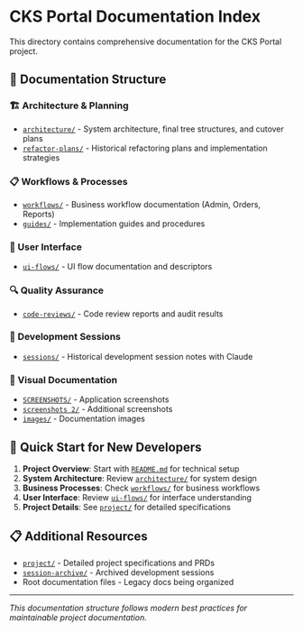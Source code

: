 # CKS Portal Documentation Index

This directory contains comprehensive documentation for the CKS Portal project.

## 📁 Documentation Structure

### 🏗️ Architecture & Planning
- [`architecture/`](./architecture/) - System architecture, final tree structures, and cutover plans
- [`refactor-plans/`](./refactor-plans/) - Historical refactoring plans and implementation strategies

### 📋 Workflows & Processes
- [`workflows/`](./workflows/) - Business workflow documentation (Admin, Orders, Reports)
- [`guides/`](./guides/) - Implementation guides and procedures

### 🎨 User Interface
- [`ui-flows/`](./ui-flows/) - UI flow documentation and descriptors

### 🔍 Quality Assurance
- [`code-reviews/`](./code-reviews/) - Code review reports and audit results

### 📝 Development Sessions
- [`sessions/`](./sessions/) - Historical development session notes with Claude

### 📸 Visual Documentation
- [`SCREENSHOTS/`](./SCREENSHOTS/) - Application screenshots
- [`screenshots 2/`](./screenshots%202/) - Additional screenshots
- [`images/`](./images/) - Documentation images

## 🚀 Quick Start for New Developers

1. **Project Overview**: Start with [`README.md`](./README.md) for technical setup
2. **System Architecture**: Review [`architecture/`](./architecture/) for system design
3. **Business Processes**: Check [`workflows/`](./workflows/) for business workflows
4. **User Interface**: Review [`ui-flows/`](./ui-flows/) for interface understanding
5. **Project Details**: See [`project/`](./project/) for detailed specifications

## 📋 Additional Resources

- [`project/`](./project/) - Detailed project specifications and PRDs
- [`session-archive/`](./session-archive/) - Archived development sessions
- Root documentation files - Legacy docs being organized

---

*This documentation structure follows modern best practices for maintainable project documentation.*